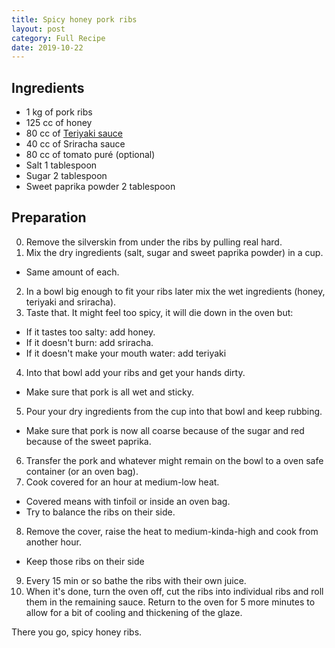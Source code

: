 ```yaml
---
title: Spicy honey pork ribs
layout: post
category: Full Recipe
date: 2019-10-22
---
```


## Ingredients
- 1 kg of pork ribs
- 125 cc of honey
- 80 cc of [Teriyaki sauce](https://miltoncandelero.github.io/0xF00D/teriyaki-sauce/)
- 40 cc of Sriracha sauce
- 80 cc of tomato puré (optional)
- Salt 1 tablespoon
- Sugar 2 tablespoon
- Sweet paprika powder 2 tablespoon

## Preparation
0. Remove the silverskin from under the ribs by pulling real hard.
1. Mix the dry ingredients (salt, sugar and sweet paprika powder) in a cup.
  - Same amount of each.
2. In a bowl big enough to fit your ribs later mix the wet ingredients (honey, teriyaki and sriracha).
3. Taste that. It might feel too spicy, it will die down in the oven but:
  - If it tastes too salty: add honey.
  - If it doesn't burn: add sriracha.
  - If it doesn't make your mouth water: add teriyaki
4. Into that bowl add your ribs and get your hands dirty.
  - Make sure that pork is all wet and sticky.
5. Pour your dry ingredients from the cup into that bowl and keep rubbing.
  - Make sure that pork is now all coarse because of the sugar and red because of the sweet paprika.
6. Transfer the pork and whatever might remain on the bowl to a oven safe container (or an oven bag).
7. Cook covered for an hour at medium-low heat.
  - Covered means with tinfoil or inside an oven bag.
  - Try to balance the ribs on their side.
8. Remove the cover, raise the heat to medium-kinda-high and cook from another hour.
  - Keep those ribs on their side
9. Every 15 min or so bathe the ribs with their own juice.
10. When it's done, turn the oven off, cut the ribs into individual ribs and roll them in the remaining sauce. Return to the oven for 5 more minutes to allow for a bit of cooling and thickening of the glaze.

There you go, spicy honey ribs.